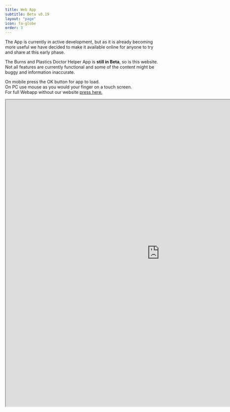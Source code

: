 ```yaml
---
title: Web App
subtitle: Beta v0.19
layout: "page"
icon: fa-globe
order: 3
---
```

The App is currently in active development, but as it is already becoming more useful we have decided to make it available online for anyone to try and share at this early phase.  

The Burns and Plastics Doctor Helper App is **still in Beta**, so is this website. Not all features are currently functional and some of the content might be buggy and information inaccurate.


On mobile press the OK button for app to load.  
On PC use mouse as you would your finger on a touch screen.  
For full Webapp without our website [press here.](http://burnsplastics.com/WebV019)  

<iframe src="https://burnsplastics.com/WebV019" style="width:1000px; height:1000px">  






<p> Discuss our app and give us feedback on our [Reddit Page](https://reddit.com/r/BurnsAndPlasticsApp), or email us directly.</p>

<p>[Privacy policy](http://burnsplastics.com/privacy) </p>
